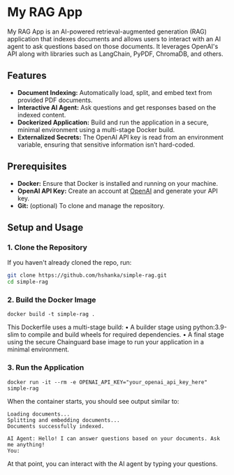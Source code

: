 # My RAG App

My RAG App is an AI-powered retrieval-augmented generation (RAG) application that indexes documents and allows users to interact with an AI agent to ask questions based on those documents. It leverages OpenAI's API along with libraries such as LangChain, PyPDF, ChromaDB, and others.

## Features

- **Document Indexing:** Automatically load, split, and embed text from provided PDF documents.
- **Interactive AI Agent:** Ask questions and get responses based on the indexed content.
- **Dockerized Application:** Build and run the application in a secure, minimal environment using a multi-stage Docker build.
- **Externalized Secrets:** The OpenAI API key is read from an environment variable, ensuring that sensitive information isn’t hard-coded.

## Prerequisites

- **Docker:** Ensure that Docker is installed and running on your machine.
- **OpenAI API Key:** Create an account at [OpenAI](https://platform.openai.com) and generate your API key.
- **Git:** (optional) To clone and manage the repository.

## Setup and Usage

### 1. Clone the Repository

If you haven't already cloned the repo, run:

```bash
git clone https://github.com/hshanka/simple-rag.git
cd simple-rag
```

### 2. Build the Docker Image
```
docker build -t simple-rag .
```
This Dockerfile uses a multi-stage build:
	•	A builder stage using python:3.9-slim to compile and build wheels for required dependencies.
	•	A final stage using the secure Chainguard base image to run your application in a minimal environment.

### 3. Run the Application
```
docker run -it --rm -e OPENAI_API_KEY="your_openai_api_key_here" simple-rag
```
When the container starts, you should see output similar to:
```
Loading documents...
Splitting and embedding documents...
Documents successfully indexed.

AI Agent: Hello! I can answer questions based on your documents. Ask me anything!
You:
```

At that point, you can interact with the AI agent by typing your questions.


